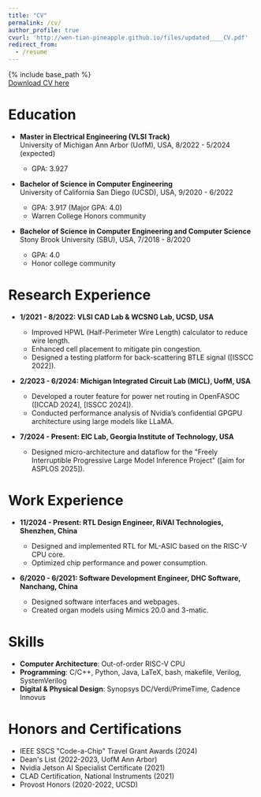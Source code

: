 ```yaml
---
title: "CV"  
permalink: /cv/  
author_profile: true  
cvurl: 'http://wen-tian-pineapple.github.io/files/updated____CV.pdf'  
redirect_from:  
  - /resume  
---
```


{% include base_path %}  
[Download CV here](http://wen-tian-pineapple.github.io/files/updated____CV.pdf)

Education  
======  
* **Master in Electrical Engineering (VLSI Track)**  
  University of Michigan Ann Arbor (UofM), USA, 8/2022 - 5/2024 (expected)  
  - GPA: 3.927  

* **Bachelor of Science in Computer Engineering**  
  University of California San Diego (UCSD), USA, 9/2020 - 6/2022  
  - GPA: 3.917 (Major GPA: 4.0)  
  - Warren College Honors community  

* **Bachelor of Science in Computer Engineering and Computer Science**  
  Stony Brook University (SBU), USA, 7/2018 - 8/2020  
  - GPA: 4.0  
  - Honor college community  

Research Experience  
======  
* **1/2021 - 8/2022: VLSI CAD Lab & WCSNG Lab, UCSD, USA**  
  - Improved HPWL (Half-Perimeter Wire Length) calculator to reduce wire length.  
  - Enhanced cell placement to mitigate pin congestion.  
  - Designed a testing platform for back-scattering BTLE signal ([ISSCC 2022]).  

* **2/2023 - 6/2024: Michigan Integrated Circuit Lab (MICL), UofM, USA**  
  - Developed a router feature for power net routing in OpenFASOC ([ICCAD 2024], [ISSCC 2024]).  
  - Conducted performance analysis of Nvidia’s confidential GPGPU architecture using large models like LLaMA.  

* **7/2024 - Present: EIC Lab, Georgia Institute of Technology, USA**  
  - Designed micro-architecture and dataflow for the "Freely Interruptible Progressive Large Model Inference Project" ([aim for ASPLOS 2025]).  

Work Experience  
======  
* **11/2024 - Present: RTL Design Engineer, RiVAI Technologies, Shenzhen, China**  
  - Designed and implemented RTL for ML-ASIC based on the RISC-V CPU core.  
  - Optimized chip performance and power consumption.  

* **6/2020 - 6/2021: Software Development Engineer, DHC Software, Nanchang, China**  
  - Designed software interfaces and webpages.  
  - Created organ models using Mimics 20.0 and 3-matic.  

Skills  
======  
* **Computer Architecture**: Out-of-order RISC-V CPU  
* **Programming**: C/C++, Python, Java, LaTeX, bash, makefile, Verilog, SystemVerilog  
* **Digital & Physical Design**: Synopsys DC/Verdi/PrimeTime, Cadence Innovus  

Honors and Certifications  
======  
* IEEE SSCS "Code-a-Chip" Travel Grant Awards (2024)  
* Dean's List (2022-2023, UofM Ann Arbor)  
* Nvidia Jetson AI Specialist Certificate (2021)  
* CLAD Certification, National Instruments (2021)  
* Provost Honors (2020-2022, UCSD)  